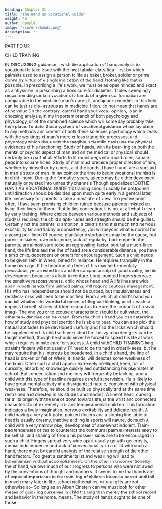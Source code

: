```yaml
---
heading: Chapter 21
title: "The Hand as Vocational Guide"
weight: 46
author: Ranald
image: "/covers/hands.png"
description: ""
---
```



PART FO UR

CHILD TRAINING

IN DISCUSSING
guidance, I
wish
the application of hand analysis to vocational
to take issue with the neat tabular classifica-
first
by which palmists used to assign a person to life as baker,
broker, soldier or prima donna by virtue of a single indication of the
hand. Nothing like that is possible. In prescribing a life's work, we
must be as open minded and exact as a physician in prescribing a
tions
cure for diabetes. Tables sweepingly recommending certain vocations
to hands of a given conformation are comparable to the medicine
man's
cure-all,
and quack remedies
in this field
can be just as
dis-
astrous as in medicine.
I
tion.
do not mean that hands are of no value
On
the contrary, careful
hand
your voca-
opinion, is an
in choosing
analysis, in
my
important branch of both psychology and physiology, or of the
combined science which will some day probably take their place. To
date, those systems of vocational guidance which lay claim to
any
methods and content of both these sciences
psychology which deals with the workings of man's more or less
intangible processes, and physiology which deals with the tangible,
scientific basis use the
physical evidences of his functioning. Study of hands, with its bear-
ing on both the mental or psychic aspect of man and on the medical
or physical, should certainly be a part of all efforts to fit round
pegs into round roles, square pegs into square holes. Study of man
must precede proper direction of him, whether by himself or by
others, and the hands, I have found, are a sure aid in man's study
of man.
In my opinion the time to begin vocational training is in child-
hood. During the formative years, talents may be either developed
naturally or twisted into unhealthy channels Though specialized
IOQTHE HAND AS VOCATIONAL GUIDE
110
training should usually be postponed until
direction should be decided
upon
much
quite early in
a general
later,
life.
necessary for parents to take a most ob-
of
view.
Too
jective point
often, I have seen promising children
ruined because parents insisted on living their lives for them. That
In
this connection,
it is
not at all what I mean by early training. Where choice between
various methods and subjects of study is required, the child's apti-
tudes and strength should be the guides. Certainly not the parents'
is
ambition.
a child's hand
If
is
much
find nervous excitability far
and flabby in consistency, you will
beyond what is normal for a young per-
lined
Of
course, glandular disturbances may be the cause, but paren-
mistakes, overindulgence, lack of regularity, bad temper in the
parents, are almost sure to be an aggravating factor.
son.
tal
a much-lined hand, the life line and the line of head are
a considerable distance, you have a timid child, dependent
on others for encouragement. Such a child needs to be given self-
in
When,
joined for
reliance.
He
requires tranquility in the home
own age. If the headline
of others of his
may
he
be mentally precocious, yet arrested in
is
and the companionship
of good quality, he
his development because
is
afraid to venture. Long, pointed fingers increase the sensitive
responsiveness.
child whose head and
A
life lines are wide apart in both hands,
firm unlined palms, will require cautious management. His
who has
independence should not be curbed, but impulsiveness and reckless-
ness will need to be modified.
From a
which
all
child's
hand you can
tell
whether the wonderful
nation, of illogical thinking, or of a wish to impress
himself.
stories
children recount as true are the products of a vivid imagi-
The one
you or
to excuse
characteristic should be cultivated, the other ten-
dencies can be cured.
From
the child's
hand you can determine how
of study and physical exertion he is able to bear. You
can also pick the natural aptitudes to be developed usefully and find
the lacks which should be supplemented. A child with very short fin-
heavy a burden
gers can be taught method, though he should never be forced to spend
his life at
work which
requires minute care for success.
A
child withCHILD TRAINING
long, straight fingers will not usually
111
need to be trained in orderli-
ness, but he
may require that his interests be broadened.
in a child's hand, the line of head is broken or full of
When,
it
islands,
will
denotes some weakness of the brain. Often such a child
appear extremely
intelligent, keen, full of curiosity,
absorbing
knowledge quickly and outdistancing his playmates at school. But
concentration and memory will frequently be lacking, and a child
with this type of headline requires careful supervision. He is likely
to have great mental activity of a disorganized nature, combined
with physical weakness. Therefore, he should be built up physically
and at the same time restrained and directed
in his studies
and
reading.
A
line of head,
curving far
at its origin with the line of
down towards
life, is
the wrist
and connected
characteristic of extremely
irri-
and temperamental children. This formation indicates a lively
imagination, nervous excitability and delicate health.
A child having a very soft palm, pointed fingers and a sloping line
table
of
head
is
usually dreamy, inactive and
ing in sports will
nature.
do much
A child with
a very narrow
play, development of
somewhat indolent. Train-
bad tendencies of this
to counteract the
communal
palm
is
interests
likely to be selfish.
and sharing of
Group
his posses-
sions are to be encouraged in such a child. Fingers spread very wide
apart usually go with generosity, mental independence and lack of
conventionality. In a child with such a hand, there must be careful
analysis of the relative strength of the other
hand
factors.
Too
great
a sentimentalist and weakling
will lead to bohemianism without accomplishment. On the other
in
unconventionality
the
of
hand, we owe much of our progress to persons who were not awed
by the conventions of thought and manners.
It
seems to
me
that hands are of especial importance in the train-
ing of children because
parent until
fail in
much
many
later in life.
school mathematics,
natural gifts are not otherwise ap-
So long as an Albert Einstein can
we must look
for other
means
of guid-
ing ourselves in child training than merely the school record and
behavior in the home.
means.
The study
of
hands ought
to
be one of those

